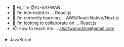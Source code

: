 - 👋 Hi, I’m @AL-SAFWAN
- 👀 I’m interested in ... React.js
- 🌱 I’m currently learning ... AWS/React Native/Next.js
- 💞️ I’m looking to collaborate on ... React.js
- 📫 How to reach me ... alsafwanuddin@gmail.com

<!---
AL-SAFWAN/AL-SAFWAN is a ✨ special ✨ repository because its `README.md` (this file) appears on your GitHub profile.
You can click the Preview link to take a look at your changes.
--->
<details>
<summary> JavaScript</summary>
```
CODE!
```
</details>
